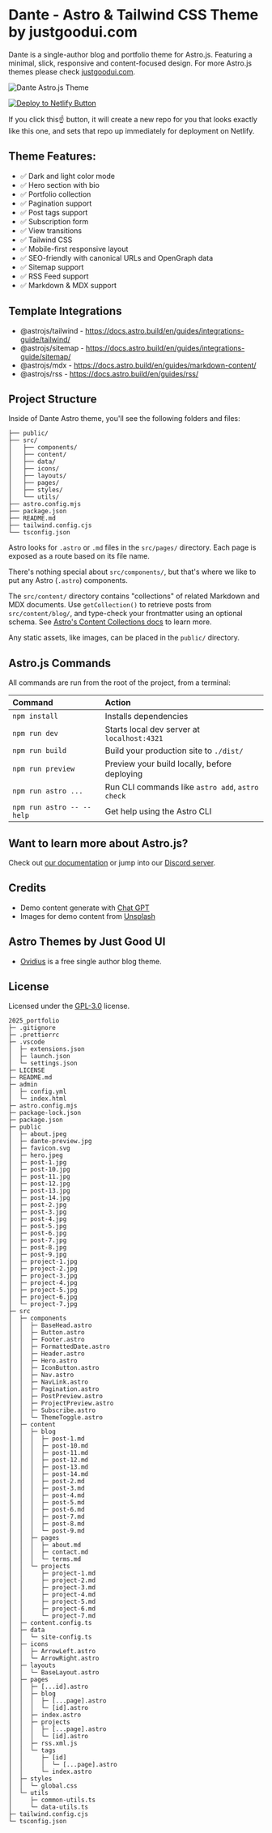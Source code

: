 # Dante - Astro & Tailwind CSS Theme by justgoodui.com

Dante is a single-author blog and portfolio theme for Astro.js. Featuring a minimal, slick, responsive and content-focused design. For more Astro.js themes please check [justgoodui.com](https://justgoodui.com/).

![Dante Astro.js Theme](public/dante-preview.jpg)

[![Deploy to Netlify Button](https://www.netlify.com/img/deploy/button.svg)](https://app.netlify.com/start/deploy?repository=https://github.com/JustGoodUI/dante-astro-theme)

If you click this☝️ button, it will create a new repo for you that looks exactly like this one, and sets that repo up immediately for deployment on Netlify.

## Theme Features:

- ✅ Dark and light color mode
- ✅ Hero section with bio
- ✅ Portfolio collection
- ✅ Pagination support
- ✅ Post tags support
- ✅ Subscription form
- ✅ View transitions
- ✅ Tailwind CSS
- ✅ Mobile-first responsive layout
- ✅ SEO-friendly with canonical URLs and OpenGraph data
- ✅ Sitemap support
- ✅ RSS Feed support
- ✅ Markdown & MDX support

## Template Integrations

- @astrojs/tailwind - https://docs.astro.build/en/guides/integrations-guide/tailwind/
- @astrojs/sitemap - https://docs.astro.build/en/guides/integrations-guide/sitemap/
- @astrojs/mdx - https://docs.astro.build/en/guides/markdown-content/
- @astrojs/rss - https://docs.astro.build/en/guides/rss/

## Project Structure

Inside of Dante Astro theme, you'll see the following folders and files:

```text
├── public/
├── src/
│   ├── components/
│   ├── content/
│   ├── data/
│   ├── icons/
│   ├── layouts/
│   ├── pages/
│   ├── styles/
│   └── utils/
├── astro.config.mjs
├── package.json
├── README.md
├── tailwind.config.cjs
└── tsconfig.json
```

Astro looks for `.astro` or `.md` files in the `src/pages/` directory. Each page is exposed as a route based on its file name.

There's nothing special about `src/components/`, but that's where we like to put any Astro (`.astro`) components.

The `src/content/` directory contains "collections" of related Markdown and MDX documents. Use `getCollection()` to retrieve posts from `src/content/blog/`, and type-check your frontmatter using an optional schema. See [Astro's Content Collections docs](https://docs.astro.build/en/guides/content-collections/) to learn more.

Any static assets, like images, can be placed in the `public/` directory.

## Astro.js Commands

All commands are run from the root of the project, from a terminal:

| Command                   | Action                                           |
| :------------------------ | :----------------------------------------------- |
| `npm install`             | Installs dependencies                            |
| `npm run dev`             | Starts local dev server at `localhost:4321`      |
| `npm run build`           | Build your production site to `./dist/`          |
| `npm run preview`         | Preview your build locally, before deploying     |
| `npm run astro ...`       | Run CLI commands like `astro add`, `astro check` |
| `npm run astro -- --help` | Get help using the Astro CLI                     |

## Want to learn more about Astro.js?

Check out [our documentation](https://docs.astro.build) or jump into our [Discord server](https://astro.build/chat).

## Credits

- Demo content generate with [Chat GPT](https://chat.openai.com/)
- Images for demo content from [Unsplash](https://unsplash.com/)

## Astro Themes by Just Good UI

- [Ovidius](https://github.com/JustGoodUI/ovidius-astro-theme) is a free single author blog theme.

## License

Licensed under the [GPL-3.0](https://github.com/JustGoodUI/dante-astro-theme/blob/main/LICENSE) license.

```
2025_portfolio
├─ .gitignore
├─ .prettierrc
├─ .vscode
│  ├─ extensions.json
│  ├─ launch.json
│  └─ settings.json
├─ LICENSE
├─ README.md
├─ admin
│  ├─ config.yml
│  └─ index.html
├─ astro.config.mjs
├─ package-lock.json
├─ package.json
├─ public
│  ├─ about.jpeg
│  ├─ dante-preview.jpg
│  ├─ favicon.svg
│  ├─ hero.jpeg
│  ├─ post-1.jpg
│  ├─ post-10.jpg
│  ├─ post-11.jpg
│  ├─ post-12.jpg
│  ├─ post-13.jpg
│  ├─ post-14.jpg
│  ├─ post-2.jpg
│  ├─ post-3.jpg
│  ├─ post-4.jpg
│  ├─ post-5.jpg
│  ├─ post-6.jpg
│  ├─ post-7.jpg
│  ├─ post-8.jpg
│  ├─ post-9.jpg
│  ├─ project-1.jpg
│  ├─ project-2.jpg
│  ├─ project-3.jpg
│  ├─ project-4.jpg
│  ├─ project-5.jpg
│  ├─ project-6.jpg
│  └─ project-7.jpg
├─ src
│  ├─ components
│  │  ├─ BaseHead.astro
│  │  ├─ Button.astro
│  │  ├─ Footer.astro
│  │  ├─ FormattedDate.astro
│  │  ├─ Header.astro
│  │  ├─ Hero.astro
│  │  ├─ IconButton.astro
│  │  ├─ Nav.astro
│  │  ├─ NavLink.astro
│  │  ├─ Pagination.astro
│  │  ├─ PostPreview.astro
│  │  ├─ ProjectPreview.astro
│  │  ├─ Subscribe.astro
│  │  └─ ThemeToggle.astro
│  ├─ content
│  │  ├─ blog
│  │  │  ├─ post-1.md
│  │  │  ├─ post-10.md
│  │  │  ├─ post-11.md
│  │  │  ├─ post-12.md
│  │  │  ├─ post-13.md
│  │  │  ├─ post-14.md
│  │  │  ├─ post-2.md
│  │  │  ├─ post-3.md
│  │  │  ├─ post-4.md
│  │  │  ├─ post-5.md
│  │  │  ├─ post-6.md
│  │  │  ├─ post-7.md
│  │  │  ├─ post-8.md
│  │  │  └─ post-9.md
│  │  ├─ pages
│  │  │  ├─ about.md
│  │  │  ├─ contact.md
│  │  │  └─ terms.md
│  │  └─ projects
│  │     ├─ project-1.md
│  │     ├─ project-2.md
│  │     ├─ project-3.md
│  │     ├─ project-4.md
│  │     ├─ project-5.md
│  │     ├─ project-6.md
│  │     └─ project-7.md
│  ├─ content.config.ts
│  ├─ data
│  │  └─ site-config.ts
│  ├─ icons
│  │  ├─ ArrowLeft.astro
│  │  └─ ArrowRight.astro
│  ├─ layouts
│  │  └─ BaseLayout.astro
│  ├─ pages
│  │  ├─ [...id].astro
│  │  ├─ blog
│  │  │  ├─ [...page].astro
│  │  │  └─ [id].astro
│  │  ├─ index.astro
│  │  ├─ projects
│  │  │  ├─ [...page].astro
│  │  │  └─ [id].astro
│  │  ├─ rss.xml.js
│  │  └─ tags
│  │     ├─ [id]
│  │     │  └─ [...page].astro
│  │     └─ index.astro
│  ├─ styles
│  │  └─ global.css
│  └─ utils
│     ├─ common-utils.ts
│     └─ data-utils.ts
├─ tailwind.config.cjs
└─ tsconfig.json

```

